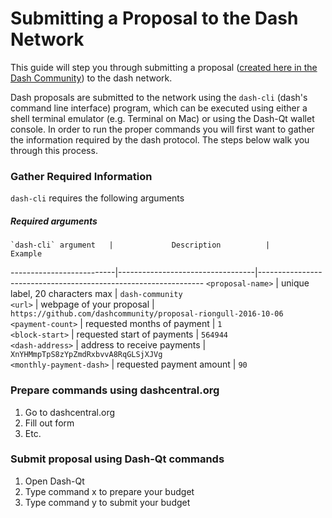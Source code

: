 # Submitting a Proposal to the Dash Network

This guide will step you through submitting a proposal ([created here in the Dash Community](https://github.com/dashcommunity/guides/blob/master/create_proposal_from_template.md)) to the dash network.

Dash proposals are submitted to the network using the `dash-cli` (dash's command line interface) program, which can be executed using either a shell terminal emulator (e.g. Terminal on Mac) or using the Dash-Qt wallet console. In order to run the proper commands you will first want to gather the information required by the dash protocol.  The steps below walk you through this process.

### Gather Required Information

`dash-cli` requires the following arguments

##### Required arguments 
    `dash-cli` argument   |             Description          |                             Example                             
--------------------------|----------------------------------|----------------------------------------------------------------
 `<proposal-name>`        | unique label, 20 characters max  | `dash-community`                                               
 `<url>`                  | webpage of your proposal         | `https://github.com/dashcommunity/proposal-riongull-2016-10-06`
 `<payment-count>`        | requested months of payment      | `1`                                                            
 `<block-start>`          | requested start of payments      | `564944`                                                       
 `<dash-address>`         | address to receive payments      | `XnYHMmpTpS8zYpZmdRxbvvA8RqGLSjXJVg`                           
 `<monthly-payment-dash>` | requested payment amount         | `90`                                                           


### Prepare commands using dashcentral.org

1. Go to dashcentral.org
2. Fill out form
3. Etc.


### Submit proposal using Dash-Qt commands

1. Open Dash-Qt
2. Type command x to prepare your budget
3. Type command y to submit your budget
